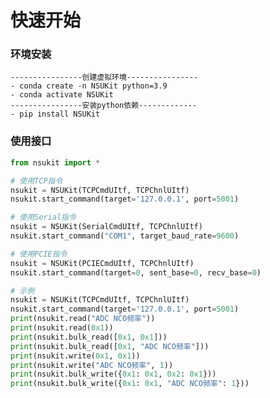 # 快速开始
### 环境安装
    ----------------创建虚拟环境----------------
    - conda create -n NSUKit python=3.9
    - conda activate NSUKit
    ----------------安装python依赖-------------
    - pip install NSUKit
### 使用接口
``` python
from nsukit import *

# 使用TCP指令
nsukit = NSUKit(TCPCmdUItf, TCPChnlUItf)
nsukit.start_command(target='127.0.0.1', port=5001)

# 使用Serial指令
nsukit = NSUKit(SerialCmdUItf, TCPChnlUItf)
nsukit.start_command("COM1", target_baud_rate=9600)

# 使用PCIE指令
nsukit = NSUKit(PCIECmdUItf, TCPChnlUItf)
nsukit.start_command(target=0, sent_base=0, recv_base=0)

# 示例
nsukit = NSUKit(TCPCmdUItf, TCPChnlUItf)
nsukit.start_command(target='127.0.0.1', port=5001)
print(nsukit.read("ADC NCO频率"))
print(nsukit.read(0x1))
print(nsukit.bulk_read([0x1, 0x1]))
print(nsukit.bulk_read([0x1, "ADC NCO频率"]))
print(nsukit.write(0x1, 0x1))
print(nsukit.write("ADC NCO频率", 1))
print(nsukit.bulk_write({0x1: 0x1, 0x2: 0x1}))
print(nsukit.bulk_write({0x1: 0x1, "ADC NCO频率": 1}))
```

    
